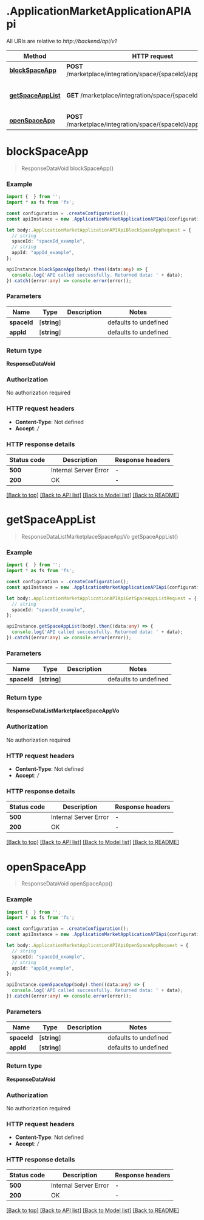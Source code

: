 # .ApplicationMarketApplicationAPIApi

All URIs are relative to *http://backend/api/v1*

Method | HTTP request | Description
------------- | ------------- | -------------
[**blockSpaceApp**](ApplicationMarketApplicationAPIApi.md#blockSpaceApp) | **POST** /marketplace/integration/space/{spaceId}/app/{appId}/stop | Block Application
[**getSpaceAppList**](ApplicationMarketApplicationAPIApi.md#getSpaceAppList) | **GET** /marketplace/integration/space/{spaceId}/apps | Query Built-in Integrated Applications
[**openSpaceApp**](ApplicationMarketApplicationAPIApi.md#openSpaceApp) | **POST** /marketplace/integration/space/{spaceId}/app/{appId}/open | Open Application


# **blockSpaceApp**
> ResponseDataVoid blockSpaceApp()


### Example


```typescript
import {  } from '';
import * as fs from 'fs';

const configuration = .createConfiguration();
const apiInstance = new .ApplicationMarketApplicationAPIApi(configuration);

let body:.ApplicationMarketApplicationAPIApiBlockSpaceAppRequest = {
  // string
  spaceId: "spaceId_example",
  // string
  appId: "appId_example",
};

apiInstance.blockSpaceApp(body).then((data:any) => {
  console.log('API called successfully. Returned data: ' + data);
}).catch((error:any) => console.error(error));
```


### Parameters

Name | Type | Description  | Notes
------------- | ------------- | ------------- | -------------
 **spaceId** | [**string**] |  | defaults to undefined
 **appId** | [**string**] |  | defaults to undefined


### Return type

**ResponseDataVoid**

### Authorization

No authorization required

### HTTP request headers

 - **Content-Type**: Not defined
 - **Accept**: */*


### HTTP response details
| Status code | Description | Response headers |
|-------------|-------------|------------------|
**500** | Internal Server Error |  -  |
**200** | OK |  -  |

[[Back to top]](#) [[Back to API list]](README.md#documentation-for-api-endpoints) [[Back to Model list]](README.md#documentation-for-models) [[Back to README]](README.md)

# **getSpaceAppList**
> ResponseDataListMarketplaceSpaceAppVo getSpaceAppList()


### Example


```typescript
import {  } from '';
import * as fs from 'fs';

const configuration = .createConfiguration();
const apiInstance = new .ApplicationMarketApplicationAPIApi(configuration);

let body:.ApplicationMarketApplicationAPIApiGetSpaceAppListRequest = {
  // string
  spaceId: "spaceId_example",
};

apiInstance.getSpaceAppList(body).then((data:any) => {
  console.log('API called successfully. Returned data: ' + data);
}).catch((error:any) => console.error(error));
```


### Parameters

Name | Type | Description  | Notes
------------- | ------------- | ------------- | -------------
 **spaceId** | [**string**] |  | defaults to undefined


### Return type

**ResponseDataListMarketplaceSpaceAppVo**

### Authorization

No authorization required

### HTTP request headers

 - **Content-Type**: Not defined
 - **Accept**: */*


### HTTP response details
| Status code | Description | Response headers |
|-------------|-------------|------------------|
**500** | Internal Server Error |  -  |
**200** | OK |  -  |

[[Back to top]](#) [[Back to API list]](README.md#documentation-for-api-endpoints) [[Back to Model list]](README.md#documentation-for-models) [[Back to README]](README.md)

# **openSpaceApp**
> ResponseDataVoid openSpaceApp()


### Example


```typescript
import {  } from '';
import * as fs from 'fs';

const configuration = .createConfiguration();
const apiInstance = new .ApplicationMarketApplicationAPIApi(configuration);

let body:.ApplicationMarketApplicationAPIApiOpenSpaceAppRequest = {
  // string
  spaceId: "spaceId_example",
  // string
  appId: "appId_example",
};

apiInstance.openSpaceApp(body).then((data:any) => {
  console.log('API called successfully. Returned data: ' + data);
}).catch((error:any) => console.error(error));
```


### Parameters

Name | Type | Description  | Notes
------------- | ------------- | ------------- | -------------
 **spaceId** | [**string**] |  | defaults to undefined
 **appId** | [**string**] |  | defaults to undefined


### Return type

**ResponseDataVoid**

### Authorization

No authorization required

### HTTP request headers

 - **Content-Type**: Not defined
 - **Accept**: */*


### HTTP response details
| Status code | Description | Response headers |
|-------------|-------------|------------------|
**500** | Internal Server Error |  -  |
**200** | OK |  -  |

[[Back to top]](#) [[Back to API list]](README.md#documentation-for-api-endpoints) [[Back to Model list]](README.md#documentation-for-models) [[Back to README]](README.md)


